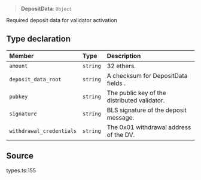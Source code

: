 > **DepositData**: `Object`

Required deposit data for validator activation

## Type declaration

| Member | Type | Description |
| :------ | :------ | :------ |
| `amount` | `string` | 32 ethers. |
| `deposit_data_root` | `string` | A checksum for DepositData fields . |
| `pubkey` | `string` | The public key of the distributed validator. |
| `signature` | `string` | BLS signature of the deposit message. |
| `withdrawal_credentials` | `string` | The 0x01 withdrawal address of the DV. |

## Source

types.ts:155
